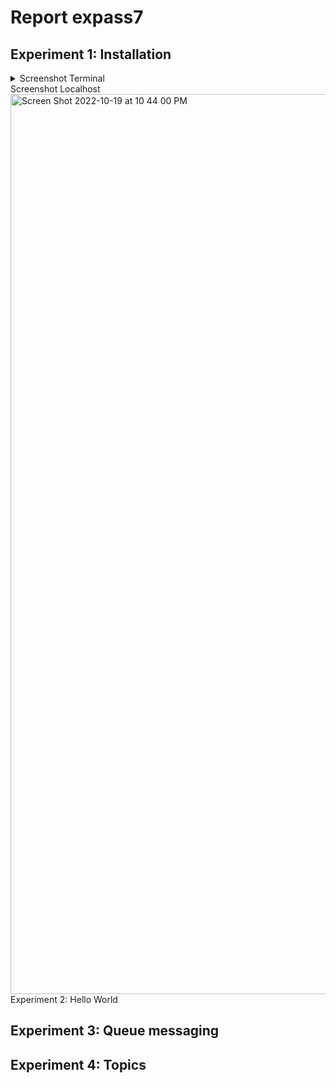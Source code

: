 # Report expass7

## Experiment 1: Installation

<details>
  <summary>Screenshot Terminal</summary>
  <img width="1440" alt="Screen Shot 2022-10-19 at 10 32 48 PM" src="https://user-images.githubusercontent.com/111968598/196801925-b7720bf1-9209-4637-b933-e821923b7ad7.png">
</details
  
<details>
  <summary>Screenshot Localhost</summary>
  <img width="1440" alt="Screen Shot 2022-10-19 at 10 44 00 PM" src="https://user-images.githubusercontent.com/111968598/196802034-198b56b6-1dcd-4720-816d-5a745c3d8c9a.png">
</details

## Experiment 2: Hello World


## Experiment 3: Queue messaging


## Experiment 4: Topics


